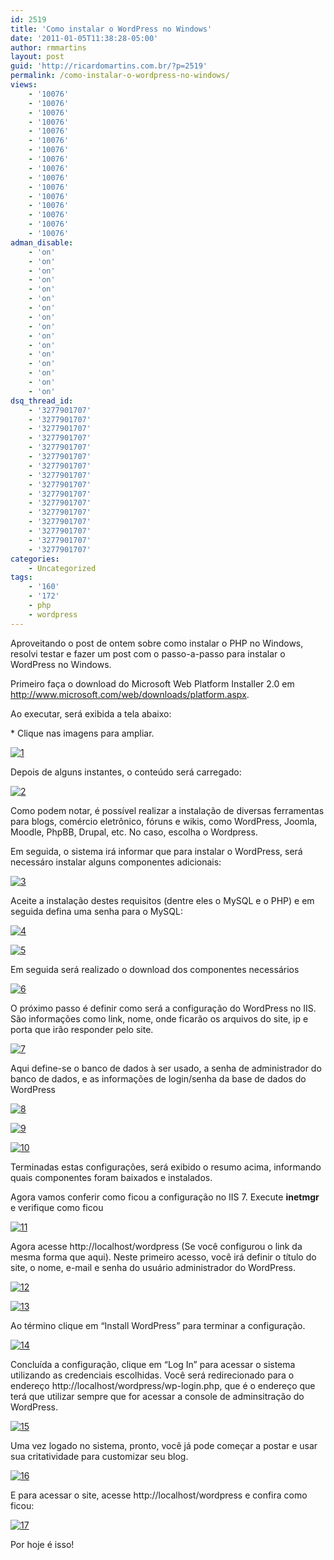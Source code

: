 ```yaml
---
id: 2519
title: 'Como instalar o WordPress no Windows'
date: '2011-01-05T11:38:28-05:00'
author: rmmartins
layout: post
guid: 'http://ricardomartins.com.br/?p=2519'
permalink: /como-instalar-o-wordpress-no-windows/
views:
    - '10076'
    - '10076'
    - '10076'
    - '10076'
    - '10076'
    - '10076'
    - '10076'
    - '10076'
    - '10076'
    - '10076'
    - '10076'
    - '10076'
    - '10076'
    - '10076'
    - '10076'
    - '10076'
adman_disable:
    - 'on'
    - 'on'
    - 'on'
    - 'on'
    - 'on'
    - 'on'
    - 'on'
    - 'on'
    - 'on'
    - 'on'
    - 'on'
    - 'on'
    - 'on'
    - 'on'
    - 'on'
    - 'on'
dsq_thread_id:
    - '3277901707'
    - '3277901707'
    - '3277901707'
    - '3277901707'
    - '3277901707'
    - '3277901707'
    - '3277901707'
    - '3277901707'
    - '3277901707'
    - '3277901707'
    - '3277901707'
    - '3277901707'
    - '3277901707'
    - '3277901707'
    - '3277901707'
    - '3277901707'
categories:
    - Uncategorized
tags:
    - '160'
    - '172'
    - php
    - wordpress
---
```


Aproveitando o post de ontem sobre como instalar o PHP no Windows, resolvi testar e fazer um post com o passo-a-passo para instalar o WordPress no Windows.

Primeiro faça o download do Microsoft Web Platform Installer 2.0 em <http://www.microsoft.com/web/downloads/platform.aspx>.

Ao executar, será exibida a tela abaixo:

\* Clique nas imagens para ampliar.

[![](http://www.ricardomartins.com.br/wp-content/uploads/2011/01/1.png "1")](http://www.ricardomartins.com.br/wp-content/uploads/2011/01/1.png)

Depois de alguns instantes, o conteúdo será carregado:

[![](http://www.ricardomartins.com.br/wp-content/uploads/2011/01/2.png "2")](http://www.ricardomartins.com.br/wp-content/uploads/2011/01/2.png)

Como podem notar, é possível realizar a instalação de diversas ferramentas para blogs, comércio eletrônico, fóruns e wikis, como WordPress, Joomla, Moodle, PhpBB, Drupal, etc. No caso, escolha o Wordpress.

Em seguida, o sistema irá informar que para instalar o WordPress, será necessáro instalar alguns componentes adicionais:

[![](http://www.ricardomartins.com.br/wp-content/uploads/2011/01/3.png "3")](http://www.ricardomartins.com.br/wp-content/uploads/2011/01/3.png)

Aceite a instalação destes requisitos (dentre eles o MySQL e o PHP) e em seguida defina uma senha para o MySQL:

[![](http://www.ricardomartins.com.br/wp-content/uploads/2011/01/4.png "4")](http://www.ricardomartins.com.br/wp-content/uploads/2011/01/4.png)

[![](http://www.ricardomartins.com.br/wp-content/uploads/2011/01/5.png "5")](http://www.ricardomartins.com.br/wp-content/uploads/2011/01/5.png)

Em seguida será realizado o download dos componentes necessários

[![](http://www.ricardomartins.com.br/wp-content/uploads/2011/01/6.png "6")](http://www.ricardomartins.com.br/wp-content/uploads/2011/01/6.png)

O próximo passo é definir como será a configuração do WordPress no IIS. São informações como link, nome, onde ficarão os arquivos do site, ip e porta que irão responder pelo site.

[![](http://www.ricardomartins.com.br/wp-content/uploads/2011/01/7.png "7")](http://www.ricardomartins.com.br/wp-content/uploads/2011/01/7.png)

Aqui define-se o banco de dados à ser usado, a senha de administrador do banco de dados, e as informações de login/senha da base de dados do WordPress

[![](http://www.ricardomartins.com.br/wp-content/uploads/2011/01/8.png "8")](http://www.ricardomartins.com.br/wp-content/uploads/2011/01/8.png)

[![](http://www.ricardomartins.com.br/wp-content/uploads/2011/01/9.png "9")](http://www.ricardomartins.com.br/wp-content/uploads/2011/01/9.png)

[![](http://www.ricardomartins.com.br/wp-content/uploads/2011/01/10.png "10")](http://www.ricardomartins.com.br/wp-content/uploads/2011/01/10.png)

Terminadas estas configurações, será exibido o resumo acima, informando quais componentes foram baixados e instalados.

Agora vamos conferir como ficou a configuração no IIS 7. Execute **inetmgr** e verifique como ficou

[![](http://www.ricardomartins.com.br/wp-content/uploads/2011/01/11.png "11")](http://www.ricardomartins.com.br/wp-content/uploads/2011/01/11.png)

Agora acesse http://localhost/wordpress (Se você configurou o link da mesma forma que aqui). Neste primeiro acesso, você irá definir o título do site, o nome, e-mail e senha do usuário administrador do WordPress.

[![](http://www.ricardomartins.com.br/wp-content/uploads/2011/01/12.png "12")](http://www.ricardomartins.com.br/wp-content/uploads/2011/01/12.png)

[![](http://www.ricardomartins.com.br/wp-content/uploads/2011/01/13.png "13")](http://www.ricardomartins.com.br/wp-content/uploads/2011/01/13.png)

Ao término clique em “Install WordPress” para terminar a configuração.

[![](http://www.ricardomartins.com.br/wp-content/uploads/2011/01/14.png "14")](http://www.ricardomartins.com.br/wp-content/uploads/2011/01/14.png)

Concluída a configuração, clique em “Log In” para acessar o sistema utilizando as credenciais escolhidas. Você será redirecionado para o endereço http://localhost/wordpress/wp-login.php, que é o endereço que terá que utilizar sempre que for acessar a console de adminsitração do WordPress.

[![](http://www.ricardomartins.com.br/wp-content/uploads/2011/01/15.png "15")](http://www.ricardomartins.com.br/wp-content/uploads/2011/01/15.png)

Uma vez logado no sistema, pronto, você já pode começar a postar e usar sua critatividade para customizar seu blog.

[![](http://www.ricardomartins.com.br/wp-content/uploads/2011/01/16.png "16")](http://www.ricardomartins.com.br/wp-content/uploads/2011/01/16.png)

E para acessar o site, acesse http://localhost/wordpress e confira como ficou:

[![](http://www.ricardomartins.com.br/wp-content/uploads/2011/01/17.png "17")](http://www.ricardomartins.com.br/wp-content/uploads/2011/01/17.png)

Por hoje é isso!
